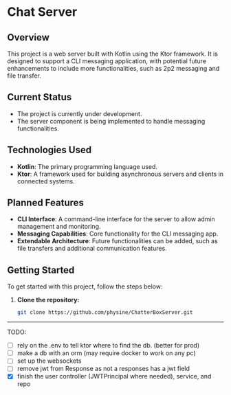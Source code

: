 # Chat Server

## Overview
This project is a web server built with Kotlin using the Ktor framework. It is designed to support a CLI messaging application, with potential future enhancements to include more functionalities, such as 2p2 messaging and file transfer. 

## Current Status
- The project is currently under development.
- The server component is being implemented to handle messaging functionalities.

## Technologies Used
- **Kotlin**: The primary programming language used.
- **Ktor**: A framework used for building asynchronous servers and clients in connected systems.

## Planned Features
- **CLI Interface**: A command-line interface for the server to allow admin management and monitoring.
- **Messaging Capabilities**: Core functionality for the CLI messaging app.
- **Extendable Architecture**: Future functionalities can be added, such as file transfers and additional communication features.

## Getting Started
To get started with this project, follow the steps below:

1. **Clone the repository:**
   ```bash
   git clone https://github.com/physine/ChatterBoxServer.git
   ```
   
***

TODO:
- [ ] rely on the .env to tell ktor where to find the db. (better for prod)
- [ ] make a db with an orm (may require docker to work on any pc)
- [ ] set up the websockets
- [ ] remove jwt from Response as not a responses has a jwt field
- [x] finish the user controller (JWTPrincipal where needed), service, and repo